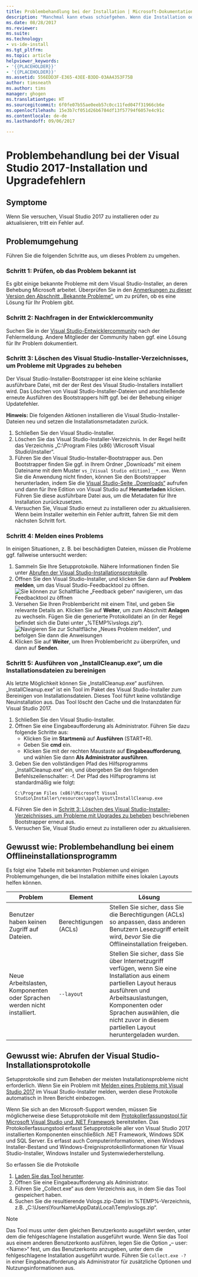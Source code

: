 ```yaml
---
title: Problembehandlung bei der Installation | Microsoft-Dokumentation
description: "Manchmal kann etwas schiefgehen. Wenn die Installation oder das Upgrade von Visual Studio fehlschlägt, kann diese Seite Ihnen helfen."
ms.date: 08/28/2017
ms.reviewer: 
ms.suite: 
ms.technology:
- vs-ide-install
ms.tgt_pltfrm: 
ms.topic: article
helpviewer_keywords:
- '{{PLACEHOLDER}}'
- '{{PLACEHOLDER}}'
ms.assetid: 556EDD3F-E365-43EE-B3DD-03AA4353F75B
author: timsneath
ms.author: tims
manager: ghogen
ms.translationtype: HT
ms.sourcegitcommit: 6f0fe07b55ae0eeb57c0cc11fed047f31966cb6e
ms.openlocfilehash: 15e3b7cf051d26b6784df13f57794f6057e4c91c
ms.contentlocale: de-de
ms.lasthandoff: 09/06/2017

---
```

# <a name="troubleshooting-visual-studio-2017-installation-and-upgrade-issues"></a>Problembehandlung bei der Visual Studio 2017-Installation und Upgradefehlern

## <a name="symptoms"></a>Symptome
Wenn Sie versuchen, Visual Studio 2017 zu installieren oder zu aktualisieren, tritt ein Fehler auf.

## <a name="workaround"></a>Problemumgehung
Führen Sie die folgenden Schritte aus, um dieses Problem zu umgehen.

### <a name="step-1---check-whether-this-problem-is-a-known-issue"></a>Schritt 1: Prüfen, ob das Problem bekannt ist
Es gibt einige bekannte Probleme mit dem Visual Studio-Installer, an deren Behebung Microsoft arbeitet. Überprüfen Sie in den [Anmerkungen zu dieser Version den Abschnitt „Bekannte Probleme“](https://www.visualstudio.com/news/releasenotes/vs2017-knownissues), um zu prüfen, ob es eine Lösung für Ihr Problem gibt.

### <a name="step-2---check-with-the-developer-community"></a>Schritt 2: Nachfragen in der Entwicklercommunity
Suchen Sie in der [Visual Studio-Entwicklercommunity](https://developercommunity.visualstudio.com/spaces/8/index.html) nach der Fehlermeldung. Andere Mitglieder der Community haben ggf. eine Lösung für Ihr Problem dokumentiert.

### <a name="step-3---delete-the-visual-studio-installer-directory-to-fix-upgrade-problems"></a>Schritt 3: Löschen des Visual Studio-Installer-Verzeichnisses, um Probleme mit Upgrades zu beheben
Der Visual Studio-Installer-Bootstrapper ist eine kleine schlanke ausführbare Datei, mit der der Rest des Visual Studio-Installers installiert wird. Das Löschen von Visual Studio-Installer-Dateien und anschließende erneute Ausführen des Bootstrappers hilft ggf. bei der Behebung einiger Updatefehler.

**Hinweis:** Die folgenden Aktionen installieren die Visual Studio-Installer-Dateien neu und setzen die Installationsmetadaten zurück.

1. Schließen Sie den Visual Studio-Installer.
2. Löschen Sie das Visual Studio-Installer-Verzeichnis. In der Regel heißt das Verzeichnis „C:\Program Files (x86) \Microsoft Visual Studio\Installer“.
3. Führen Sie den Visual Studio-Installer-Bootstrapper aus. Den Bootstrapper finden Sie ggf. in Ihrem Ordner „Downloads“ mit einem Dateiname mit dem Muster ```vs_[Visual Studio edition]__*.exe```. Wenn Sie die Anwendung nicht finden, können Sie den Bootstrapper herunterladen, indem Sie die [Visual Studio-Seite „Downloads“](https://www.visualstudio.com/downloads/) aufrufen und dann für Ihre Edition von Visual Studio auf **Herunterladen** klicken. Führen Sie diese ausführbare Datei aus, um die Metadaten für Ihre Installation zurückzusetzen.
4. Versuchen Sie, Visual Studio erneut zu installieren oder zu aktualisieren. Wenn beim Installer weiterhin ein Fehler auftritt, fahren Sie mit dem nächsten Schritt fort.

### <a name="step-4---report-a-problem"></a>Schritt 4: Melden eines Problems
In einigen Situationen, z. B. bei beschädigten Dateien, müssen die Probleme ggf. fallweise untersucht werden:

1. Sammeln Sie Ihre Setupprotokolle. Nähere Informationen finden Sie unter [Abrufen der Visual Studio-Installationsprotokolle](#how-to-get-the-visual-studio-installation-logs).
2. Öffnen Sie den Visual Studio-Installer, und klicken Sie dann auf **Problem melden**, um das Visual Studio-Feedbacktool zu öffnen.
![Sie können zur Schaltfläche „Feedback geben“ navigieren, um das Feedbacktool zu öffnen](media/report-a-problem.png)
3. Versehen Sie Ihren Problembericht mit einem Titel, und geben Sie relevante Details an. Klicken Sie auf **Weiter**, um zum Abschnitt **Anlagen** zu wechseln. Fügen Sie die generierte Protokolldatei an (in der Regel befindet sich die Datei unter „%TEMP%\vslogs.zip“).
![Navigieren Sie zur Schaltfläche „Neues Problem melden“, und befolgen Sie dann die Anweisungen](media/problem-report-details.png)
4. Klicken Sie auf **Weiter**, um Ihren Problembericht zu überprüfen, und dann auf **Senden**.

### <a name="step-5---run-installcleanupexe-to-clean-up-installation-files"></a>Schritt 5: Ausführen von „InstallCleanup.exe“, um die Installationsdateien zu bereinigen
Als letzte Möglichkeit können Sie „InstallCleanup.exe“ ausführen. „InstallCleanup.exe“ ist ein Tool im Paket des Visual Studio-Installer zum Bereinigen von Installationsdateien. Dieses Tool führt keine vollständige Neuinstallation aus. Das Tool löscht den Cache und die Instanzdaten für Visual Studio 2017.

1. Schließen Sie den Visual Studio-Installer.
2. Öffnen Sie eine Eingabeaufforderung als Administrator. Führen Sie dazu folgende Schritte aus:
   * Klicken Sie im **Startmenü** auf **Ausführen** (START+R).
   * Geben Sie **cmd** ein.
   * Klicken Sie mit der rechten Maustaste auf **Eingabeaufforderung**, und wählen Sie dann **Als Administrator ausführen**.
3. Geben Sie den vollständigen Pfad des Hilfsprogramms „InstallCleanup.exe“ ein, und übergeben Sie den folgenden Befehlszeilenschalter: -f. Der Pfad des Hilfsprogramms ist standardmäßig wie folgt:
   ```
   C:\Program Files (x86)\Microsoft Visual Studio\Installer\resources\app\layout\InstallCleanup.exe
   ```
4. Führen Sie den in [Schritt 3: Löschen des Visual Studio-Installer-Verzeichnisses, um Probleme mit Upgrades zu beheben](#step-3--delete-the-visual-studio-installer-directory-to-fix-upgrade-problems) beschriebenen Bootstrapper erneut aus.
5. Versuchen Sie, Visual Studio erneut zu installieren oder zu aktualisieren.

## <a name="how-to-troubleshoot-an-offline-installer"></a>Gewusst wie: Problembehandlung bei einem Offlineinstallationsprogramm
Es folgt eine Tabelle mit bekannten Problemen und einigen Problemumgehungen, die bei Installation mithilfe eines lokalen Layouts helfen können.

| Problem       | Element                   | Lösung |
| ----------- | ---------------------- | -------- |
| Benutzer haben keinen Zugriff auf Dateien. | Berechtigungen (ACLs) | Stellen Sie sicher, dass Sie die Berechtigungen (ACLs) so anpassen, dass anderen Benutzern Lesezugriff erteilt wird, *bevor* Sie die Offlineinstallation freigeben. |
| Neue Arbeitslasten, Komponenten oder Sprachen werden nicht installiert.  | `--layout`  | Stellen Sie sicher, dass Sie über Internetzugriff verfügen, wenn Sie eine Installation aus einem partiellen Layout heraus ausführen und Arbeitsauslastungen, Komponenten oder Sprachen auswählen, die nicht zuvor in diesem partiellen Layout heruntergeladen wurden. |

## <a name="how-to-get-the-visual-studio-installation-logs"></a>Gewusst wie: Abrufen der Visual Studio-Installationsprotokolle
Setupprotokolle sind zum Beheben der meisten Installationsprobleme nicht erforderlich. Wenn Sie ein Problem mit [Melden eines Problems mit Visual Studio 2017](../ide/how-to-report-a-problem-with-visual-studio-2017.md) im Visual Studio-Installer melden, werden diese Protokolle automatisch in Ihren Bericht einbezogen.

Wenn Sie sich an den Microsoft-Support wenden, müssen Sie möglicherweise diese Setupprotokolle mit dem [Protokollerfassungstool für Microsoft Visual Studio und .NET Framework](https://aka.ms/vscollect) bereitstellen. Das Protokollerfassungstool erfasst Setupprotokolle aller von Visual Studio 2017 installierten Komponenten einschließlich .NET Framework, Windows SDK und SQL Server. Es erfasst auch Computerinformationen, einen Windows Installer-Bestand und Windows-Ereignisprotokollinformationen für Visual Studio-Installer, Windows Installer und Systemwiederherstellung.

So erfassen Sie die Protokolle

1. [Laden Sie das Tool herunter](https://aka.ms/vscollect).
2. Öffnen Sie eine Eingabeaufforderung als Administrator.
3. Führen Sie „Collect.exe“ aus dem Verzeichnis aus, in dem Sie das Tool gespeichert haben.
4. Suchen Sie die resultierende Vslogs.zip-Datei im %TEMP%-Verzeichnis, z.B. „C:\Users\YourName\AppData\Local\Temp\vslogs.zip“.

> [!NOTE]
> Das Tool muss unter dem gleichen Benutzerkonto ausgeführt werden, unter dem die fehlgeschlagene Installation ausgeführt wurde. Wenn Sie das Tool aus einem anderen Benutzerkonto ausführen, legen Sie die Option „– user:\<Name\>“ fest, um das Benutzerkonto anzugeben, unter dem die fehlgeschlagene Installation ausgeführt wurde. Führen Sie `Collect.exe -?` in einer Eingabeaufforderung als Administrator für zusätzliche Optionen und Nutzungsinformationen aus.

